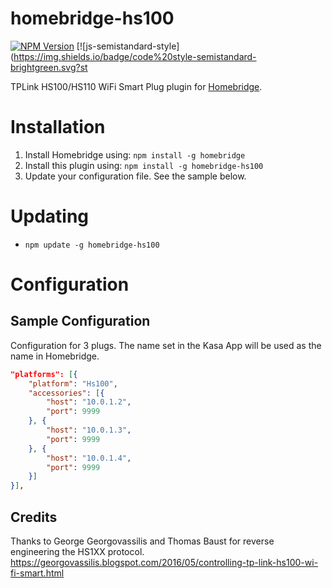 # homebridge-hs100
[![NPM Version](https://img.shields.io/npm/v/homebridge-hs100.svg)](https://www.npmjs.com/package/homebridge-hs100)
[![js-semistandard-style](https://img.shields.io/badge/code%20style-semistandard-brightgreen.svg?st

TPLink HS100/HS110 WiFi Smart Plug plugin for [Homebridge](https://github.com/nfarina/homebridge).

# Installation

1. Install Homebridge using: `npm install -g homebridge`
2. Install this plugin using: `npm install -g homebridge-hs100`
3. Update your configuration file. See the sample below.

# Updating

- `npm update -g homebridge-hs100`

# Configuration

## Sample Configuration

Configuration for 3 plugs. The name set in the Kasa App will be used as the name in Homebridge.
```json
"platforms": [{
    "platform": "Hs100",
    "accessories": [{
        "host": "10.0.1.2",
        "port": 9999
    }, {
        "host": "10.0.1.3",
        "port": 9999
    }, {
        "host": "10.0.1.4",
        "port": 9999
    }]
}],
```

## Credits
Thanks to George Georgovassilis and Thomas Baust for reverse engineering the HS1XX protocol.
https://georgovassilis.blogspot.com/2016/05/controlling-tp-link-hs100-wi-fi-smart.html
